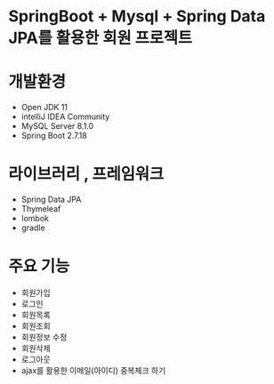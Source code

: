 # SpringBoot + Mysql + Spring Data JPA를 활용한 회원 프로젝트 

# 개발환경
- Open JDK 11
- intelliJ IDEA Community
- MySQL Server 8.1.0
- Spring Boot 2.7.18

# 라이브러리 , 프레임워크
-  Spring Data JPA
-  Thymeleaf
-  lombok
-  gradle

# 주요 기능 
- 회원가입
- 로그인
- 회원목록
- 회원조회
- 회원정보 수정
- 회원삭제
- 로그아웃
- ajax를 활용한 이메일(아이디) 중복체크 하기


